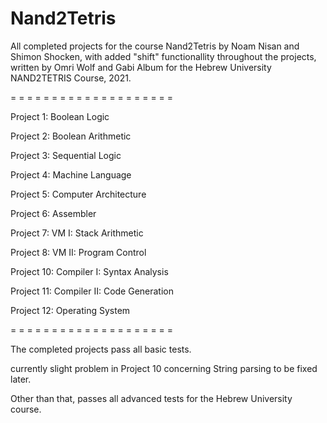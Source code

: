 # Nand2Tetris
All completed projects for the course Nand2Tetris by Noam Nisan and Shimon Shocken, with added "shift" functionallity throughout the projects,
written by Omri Wolf and Gabi Album for the Hebrew University NAND2TETRIS Course, 2021.

= = = = = = = = = = = = = = = = = = = =

Project 1: Boolean Logic

Project 2: Boolean Arithmetic

Project 3: Sequential Logic

Project 4: Machine Language

Project 5: Computer Architecture

Project 6: Assembler

Project 7: VM I: Stack Arithmetic

Project 8: VM II: Program Control

Project 10: Compiler I: Syntax Analysis

Project 11: Compiler II: Code Generation

Project 12: Operating System

= = = = = = = = = = = = = = = = = = = =

The completed projects pass all basic tests.

currently slight problem in Project 10 concerning String parsing to be fixed later.

Other than that, passes all advanced tests for the Hebrew University course.
